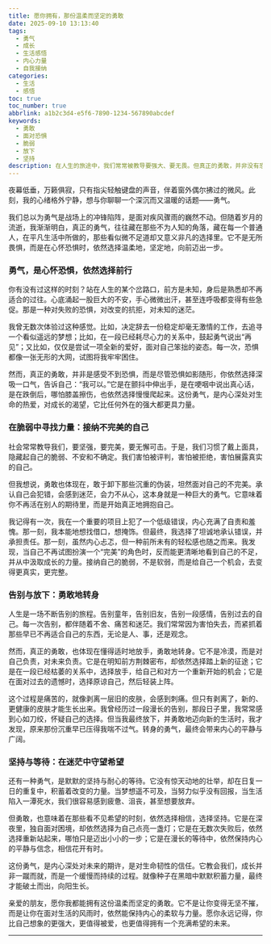 ```yaml
---
title: 愿你拥有，那份温柔而坚定的勇敢
date: 2025-09-10 13:13:40
tags:
  - 勇气
  - 成长
  - 生活感悟
  - 内心力量
  - 自我接纳
categories:
  - 生活
  - 感悟
toc: true
toc_number: true
abbrlink: a1b2c3d4-e5f6-7890-1234-567890abcdef
keywords:
  - 勇敢
  - 面对恐惧
  - 脆弱
  - 放下
  - 坚持
description: 在人生的旅途中，我们常常被教导要强大、要无畏。但真正的勇敢，并非没有恐惧，而是在心怀忐忑时，依然选择迈出那一步。它藏在每一个微小的决定里，藏在每一次自我接纳的瞬间，藏在每一次温柔的告别与坚定的守望中。今天，我想与你一同探寻这份深藏于我们内心的、温柔而又充满力量的勇敢。
---
```


夜幕低垂，万籁俱寂，只有指尖轻触键盘的声音，伴着窗外偶尔拂过的微风。此刻，我的心绪格外宁静，想与你聊聊一个深沉而又温暖的话题——勇气。

我们总以为勇气是战场上的冲锋陷阵，是面对疾风骤雨的巍然不动。但随着岁月的流逝，我渐渐明白，真正的勇气，往往藏在那些不为人知的角落，藏在每一个普通人，在平凡生活中所做的，那些看似微不足道却又意义非凡的选择里。它不是无所畏惧，而是在心怀恐惧时，依然选择温柔地，坚定地，向前迈出一步。

### 勇气，是心怀恐惧，依然选择前行

你有没有过这样的时刻？站在人生的某个岔路口，前方是未知，身后是熟悉却不再适合的过往。心底涌起一股巨大的不安，手心微微出汗，甚至连呼吸都变得有些急促。那是一种对失败的恐惧，对改变的抗拒，对未知的迷茫。

我曾无数次体验过这种感觉。比如，决定辞去一份稳定却毫无激情的工作，去追寻一个看似遥远的梦想；比如，在一段已经耗尽心力的关系中，鼓起勇气说出“再见”；又比如，仅仅是尝试一项全新的爱好，面对自己笨拙的姿态。每一次，恐惧都像一张无形的大网，试图将我牢牢困住。

然而，真正的勇敢，并非是感受不到恐惧，而是尽管恐惧如影随形，你依然选择深吸一口气，告诉自己：“我可以。”它是在颤抖中伸出手，是在哽咽中说出真心话，是在跌倒后，哪怕膝盖擦伤，也依然选择慢慢爬起来。这份勇气，是内心深处对生命的热爱，对成长的渴望，它比任何外在的强大都更具力量。

### 在脆弱中寻找力量：接纳不完美的自己

社会常常教导我们，要坚强，要完美，要无懈可击。于是，我们习惯了戴上面具，隐藏起自己的脆弱、不安和不确定。我们害怕被评判，害怕被拒绝，害怕展露真实的自己。

但我想说，勇敢也体现在，敢于卸下那些沉重的伪装，坦然面对自己的不完美。承认自己会犯错，会感到迷茫，会力不从心，这本身就是一种巨大的勇气。它意味着你不再活在别人的期待里，而是开始真正地拥抱自己。

我记得有一次，我在一个重要的项目上犯了一个低级错误，内心充满了自责和羞愧。那一刻，我本能地想找借口，想掩饰。但最终，我选择了坦诚地承认错误，并承担责任。那一刻，虽然内心忐忑，但一种前所未有的轻松感也随之而来。我发现，当自己不再试图扮演一个“完美”的角色时，反而能更清晰地看到自己的不足，并从中汲取成长的力量。接纳自己的脆弱，不是软弱，而是给自己一个机会，去变得更真实，更完整。

### 告别与放下：勇敢地转身

人生是一场不断告别的旅程。告别童年，告别旧友，告别一段感情，告别过去的自己。每一次告别，都伴随着不舍、痛苦和迷茫。我们常常因为害怕失去，而紧抓着那些早已不再适合自己的东西，无论是人、事，还是观念。

然而，真正的勇敢，也体现在懂得适时地放手，勇敢地转身。它不是冷漠，而是对自己负责，对未来负责。它是在明知前方荆棘密布，却依然选择踏上新的征途；它是在一段已经枯萎的关系中，选择放手，给自己和对方一个重新开始的机会；它是在面对过去的遗憾时，选择原谅自己，然后轻装上阵。

这个过程是痛苦的，就像剥离一层旧的皮肤，会感到刺痛。但只有剥离了，新的、更健康的皮肤才能生长出来。我曾经历过一段漫长的告别，那段日子里，我常常感到心如刀绞，怀疑自己的选择。但当我最终放下，并勇敢地迈向新的生活时，我才发现，原来那份沉重早已压得我喘不过气。转身的勇气，最终会带来内心的平静与广阔。

### 坚持与等待：在迷茫中守望希望

还有一种勇气，是默默的坚持与耐心的等待。它没有惊天动地的壮举，却在日复一日的重复中，积蓄着改变的力量。当梦想遥不可及，当努力似乎没有回报，当生活陷入一潭死水，我们很容易感到疲惫、沮丧，甚至想要放弃。

但勇敢，也意味着在那些看不见希望的时刻，依然选择相信，选择坚持。它是在深夜里，独自面对困境，却依然选择为自己点亮一盏灯；它是在无数次失败后，依然选择重新站起来，哪怕只是迈出小小的一步；它是在漫长的等待中，依然保持内心的平静与信念，相信花开有时。

这份勇气，是内心深处对未来的期许，是对生命韧性的信任。它教会我们，成长并非一蹴而就，而是一个缓慢而持续的过程。就像种子在黑暗中默默积蓄力量，最终才能破土而出，向阳生长。

亲爱的朋友，愿你我都能拥有这份温柔而坚定的勇敢。它不是让你变得无坚不摧，而是让你在面对生活的风雨时，依然能保持内心的柔软与力量。愿你永远记得，你比自己想象的更强大，更值得被爱，也更值得拥有一个充满希望的未来。

---
